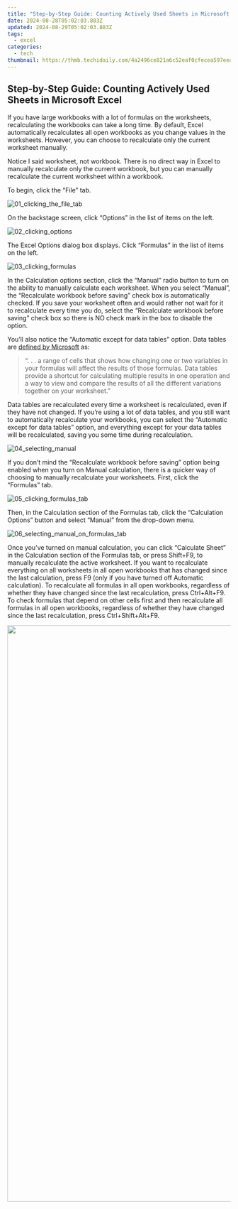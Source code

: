 ```yaml
---
title: "Step-by-Step Guide: Counting Actively Used Sheets in Microsoft Excel"
date: 2024-08-28T05:02:03.883Z
updated: 2024-08-29T05:02:03.883Z
tags:
  - excel
categories:
  - tech
thumbnail: https://thmb.techidaily.com/4a2496ce821a6c52eaf0cfecea597eea88a88766153a92e1f9e8401a4428c9fb.jpg
---
```


## Step-by-Step Guide: Counting Actively Used Sheets in Microsoft Excel

If you have large workbooks with a lot of formulas on the worksheets, recalculating the workbooks can take a long time. By default, Excel automatically recalculates all open workbooks as you change values in the worksheets. However, you can choose to recalculate only the current worksheet manually.

 Notice I said worksheet, not workbook. There is no direct way in Excel to manually recalculate only the current workbook, but you can manually recalculate the current worksheet within a workbook.

 To begin, click the “File” tab.

![01_clicking_the_file_tab](https://static1.howtogeekimages.com/wordpress/wp-content/uploads/2016/04/01_clicking_the_file_tab.png) 

 On the backstage screen, click “Options” in the list of items on the left.

![02_clicking_options](https://static1.howtogeekimages.com/wordpress/wp-content/uploads/2016/04/02_clicking_options-1.png) 

 The Excel Options dialog box displays. Click “Formulas” in the list of items on the left.

![03_clicking_formulas](https://static1.howtogeekimages.com/wordpress/wp-content/uploads/2016/04/03_clicking_formulas.png) 

 In the Calculation options section, click the “Manual” radio button to turn on the ability to manually calculate each worksheet. When you select “Manual”, the “Recalculate workbook before saving” check box is automatically checked. If you save your worksheet often and would rather not wait for it to recalculate every time you do, select the “Recalculate workbook before saving” check box so there is NO check mark in the box to disable the option.

 You’ll also notice the “Automatic except for data tables” option. Data tables are [defined by Microsoft](https://support.office.com/en-us/article/Calculate-multiple-results-by-using-a-data-table-e95e2487-6ca6-4413-ad12-77542a5ea50b) as:

> “. . . a range of cells that shows how changing one or two variables in your formulas will affect the results of those formulas. Data tables provide a shortcut for calculating multiple results in one operation and a way to view and compare the results of all the different variations together on your worksheet.”

 Data tables are recalculated every time a worksheet is recalculated, even if they have not changed. If you’re using a lot of data tables, and you still want to automatically recalculate your workbooks, you can select the “Automatic except for data tables” option, and everything except for your data tables will be recalculated, saving you some time during recalculation.

![04_selecting_manual](https://static1.howtogeekimages.com/wordpress/wp-content/uploads/2016/04/04_selecting_manual.png) 

 If you don’t mind the “Recalculate workbook before saving” option being enabled when you turn on Manual calculation, there is a quicker way of choosing to manually recalculate your worksheets. First, click the “Formulas” tab.

![05_clicking_formulas_tab](https://static1.howtogeekimages.com/wordpress/wp-content/uploads/2016/04/05_clicking_formulas_tab.png) 

 Then, in the Calculation section of the Formulas tab, click the “Calculation Options” button and select “Manual” from the drop-down menu.

![06_selecting_manual_on_formulas_tab](https://static1.howtogeekimages.com/wordpress/wp-content/uploads/2016/04/06_selecting_manual_on_formulas_tab.png) 

 Once you’ve turned on manual calculation, you can click “Calculate Sheet” in the Calculation section of the Formulas tab, or press Shift+F9, to manually recalculate the active worksheet. If you want to recalculate everything on all worksheets in all open workbooks that has changed since the last calculation, press F9 (only if you have turned off Automatic calculation). To recalculate all formulas in all open workbooks, regardless of whether they have changed since the last recalculation, press Ctrl+Alt+F9\. To check formulas that depend on other cells first and then recalculate all formulas in all open workbooks, regardless of whether they have changed since the last recalculation, press Ctrl+Shift+Alt+F9.

<ins class="adsbygoogle"
     style="display:block"
     data-ad-format="autorelaxed"
     data-ad-client="ca-pub-7571918770474297"
     data-ad-slot="1223367746"></ins>



<ins class="adsbygoogle"
     style="display:block"
     data-ad-client="ca-pub-7571918770474297"
     data-ad-slot="8358498916"
     data-ad-format="auto"
     data-full-width-responsive="true"></ins>



<!-- affiliate ads begin -->
<a href="https://boody-eco-wear.pxf.io/c/5597632/1572622/13846" target="_top" id="1572622"><img src="//a.impactradius-go.com/display-ad/13846-1572622" border="0" alt="" width="1000" height="1298"/></a><img height="0" width="0" src="https://imp.pxf.io/i/5597632/1572622/13846" style="position:absolute;visibility:hidden;" border="0" />
<!-- affiliate ads end -->